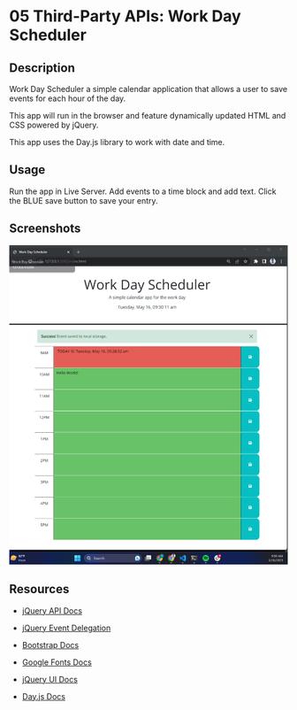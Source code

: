 # 05 Third-Party APIs: Work Day Scheduler

## Description

Work Day Scheduler a simple calendar application that allows a user to save events for each hour of the day. 

This app will run in the browser and feature dynamically updated HTML and CSS powered by jQuery.

This app uses the Day.js library to work with date and time.


## Usage

Run the app in Live Server.
Add events to a time block and add text. Click the BLUE save button to save your entry.

## Screenshots
![screenshot of the website](assets/images/WorkdaySS.png)


## Resources

* [jQuery API Docs](https://api.jquery.com/)

* [jQuery Event Delegation](https://learn.jquery.com/events/event-delegation/)

* [Bootstrap Docs](https://getbootstrap.com/docs/5.1/getting-started/introduction/)

* [Google Fonts Docs](https://fonts.google.com)

* [jQuery UI Docs](https://jqueryui.com/demos/)

* [Day.js Docs](https://day.js.org/docs/en/display/format)
